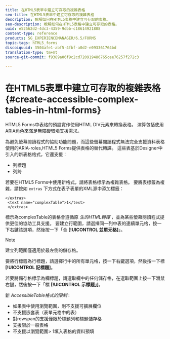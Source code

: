 ```yaml
---
title: 在HTML5表單中建立可存取的複雜表格
seo-title: 在HTML5表單中建立可存取的複雜表格
description: 瞭解如何在HTML5表格中建立可存取的表格。
seo-description: 瞭解如何在HTML5表格中建立可存取的表格。
uuid: e52562d2-4dc3-4359-9dbb-c18614921808
content-type: reference
products: SG_EXPERIENCEMANAGER/6.5/FORMS
topic-tags: hTML5_forms
discoiquuid: 3504afe1-abf5-4fbf-a0d2-e093361764bd
translation-type: tm+mt
source-git-commit: f9389a06f9c2cd720919486765cee76257f272c3

---
```



# 在HTML5表單中建立可存取的複雜表格 {#create-accessible-complex-tables-in-html-forms}

HTML5 Forms中表格的預設實作使用HTML DIV元素來轉換表格。 演算包括使用ARIA角色來滿足無障礙環境支援需求。

為避免螢幕閱讀程式的協助功能問題，而這些螢幕閱讀程式無法完全支援資料表格使用的ARIA-roles,HTML5 Forms提供表格的替代轉譯。 這些表基於Designer中引入的新表格格式，它還支援：

* 列標題
* 列跨

若要在HTML5 Forms中使用新格式，請將表格標示為複雜表格。 要將表標籤為複雜，請按如 `extras` 下方式在表子表單的XML源中添加標籤：

```
</extras>
 <text name="complexTable">1</text>
 </extras>
```

標示為complexTable的表格會遵循原 *生的HTML轉譯* ，並為某些螢幕閱讀程式提供更佳的協助工具支援。  要建立行範圍，請選擇同一列中表的連續單元格，按一下右鍵該選項，然後按一下「合 **[!UICONTROL 並單元格]**」。

>[!NOTE]
>
>建立列範圍僅適用於最左側的儲存格。

要將行標籤為行標題，請選擇行中的所有單元格，按一下右鍵選項，然後按一下標 **[!UICONTROL 記標題]**。

若要將儲存格標示為欄標題，請選取欄中的任何儲存格，在選取範圍上按一下滑鼠右鍵，然後按一下「標 **[!UICONTROL 示標題」]**。

新 *AccessibleTable格式的限制* :

* 如果表中使用瀏覽範圍，則不支援可擴展欄位
* 不支援嵌套表（表單元格中的表）
* 對rowspan的支援僅限於標題列和標題儲存格
* 支援限於一般表格
* 不支援以瀏覽範圍> 1填入表格的資料預填

